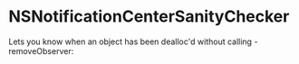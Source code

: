 # NSNotificationCenterSanityChecker
Lets you know when an object has been dealloc'd without calling -removeObserver:

